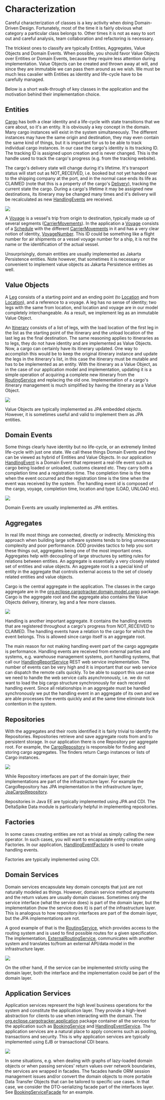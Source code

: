 # Characterization

Careful characterization of classes is a key activity when doing Domain-Driven Design. Fortunately, most of the time it is fairly obvious what category a particular class belongs to. Other times it is not as easy to sort out and careful analysis, team collaboration and refactoring is necessary.

The trickiest ones to classify are typically Entities, Aggregates, Value Objects and Domain Events. When possible, you should favor Value Objects over Entities or Domain Events, because they require less attention during implementation. Value Objects can be created and thrown away at will, and since they are immutable we can pass them around as we wish. We must be much less cavalier with Entities as identity and life-cycle have to be carefully managed.

Below is a short walk-through of key classes in the application and the motivation behind their implementation choice.

## Entities

[Cargo](https://github.com/eclipse-ee4j/cargotracker/blob/master/src/main/java/org/eclipse/cargotracker/domain/model/cargo/Cargo.java) has both a clear identity and a life-cycle with state transitions that we care about, so it's an entity. It is obviously a key concept in the domain. Many cargo instances will exist in the system simultaneously. The different instances may have the same origin and destination, they may even contain the same kind of things, but it is important for us to be able to track individual cargo instances. In our case the cargo's identity is its tracking ID. The tracking ID is assigned upon creation and is never changed. This is the handle used to track the cargo's progress \(e.g. from the tracking website\).

The cargo's delivery state will change during it's lifetime. It's transport status will start out as NOT\_RECEIVED, i.e. booked but not yet handed over to the shipping company at the port, and in the normal case ends its life as CLAIMED \(note that this is a property of the cargo's [Delivery](https://github.com/eclipse-ee4j/cargotracker/blob/master/src/main/java/org/eclipse/cargotracker/domain/model/cargo/Delivery.java)\), tracking the current state the cargo. During a cargo's lifetime it may be assigned new destinations, its itinerary may be changed many times and it's delivery will be recalculated as new [HandlingEvents](https://github.com/eclipse-ee4j/cargotracker/blob/master/src/main/java/org/eclipse/cargotracker/domain/model/handling/HandlingEvent.java) are received.

![](.gitbook/assets/cargo.png)

A [Voyage](https://github.com/eclipse-ee4j/cargotracker/blob/master/src/main/java/org/eclipse/cargotracker/domain/model/voyage/Voyage.java) is a vessel's trip from origin to destination, typically made up of several segments \([CarrierMovements](https://github.com/eclipse-ee4j/cargotracker/blob/master/src/main/java/org/eclipse/cargotracker/domain/model/voyage/CarrierMovement.java)\). In the application a [Voyage](https://github.com/eclipse-ee4j/cargotracker/blob/master/src/main/java/org/eclipse/cargotracker/domain/model/voyage/Voyage.java) consists of a [Schedule](https://github.com/eclipse-ee4j/cargotracker/blob/master/src/main/java/org/eclipse/cargotracker/domain/model/voyage/Schedule.java) with the different [CarrierMovements](https://github.com/eclipse-ee4j/cargotracker/blob/master/src/main/java/org/eclipse/cargotracker/domain/model/voyage/CarrierMovement.java) in it and has a very clear notion of identity, [VoyageNumber](https://github.com/eclipse-ee4j/cargotracker/blob/master/src/main/java/org/eclipse/cargotracker/domain/model/voyage/VoyageNumber.java). This ID could be something like a flight number for air shipments or a vessel voyage number for a ship, it is not the name or the identification of the actual vessel.

Unsurprisingly, domain entities are usually implemented as Jakarta Persistence entities. Note however, that sometimes it is necessary or convenient to implement value objects as Jakarta Persistence entities as well.

## Value Objects

A [Leg](https://github.com/eclipse-ee4j/cargotracker/blob/master/src/main/java/org/eclipse/cargotracker/domain/model/cargo/Leg.java) consists of a starting point and an ending point \(to [Location](https://github.com/eclipse-ee4j/cargotracker/blob/master/src/main/java/org/eclipse/cargotracker/domain/model/location/Location.java) and from [Location](https://github.com/eclipse-ee4j/cargotracker/blob/master/src/main/java/org/eclipse/cargotracker/domain/model/location/Location.java)\), and a reference to a voyage. A leg has no sense of identity; two legs with the same from location, end location and voyage are in our model completely interchangeable. As a result, we implement leg as an immutable Value Object.

An [Itinerary](https://github.com/eclipse-ee4j/cargotracker/blob/master/src/main/java/org/eclipse/cargotracker/domain/model/cargo/Itinerary.java) consists of a list of legs, with the load location of the first leg in the list as the starting point of the itinerary and the unload location of the last leg as the final destination. The same reasoning applies to itineraries as to legs, they do not have identity and are implemented as Value Objects. Now, a cargo can certainly have its itinerary updated. One way to accomplish this would be to keep the original itinerary instance and update the legs in the itinerary's list, in this case the itinerary must be mutable and has to be implemented as an entity. With the itinerary as a Value Object, as in the case of our application model and implementation, updating it is a simple operation of acquiring a complete new itinerary from the [RoutingService](https://github.com/eclipse-ee4j/cargotracker/blob/master/src/main/java/org/eclipse/cargotracker/domain/service/RoutingService.java) and replacing the old one. Implementation of a cargo's itinerary management is much simplified by having the itinerary as a Value Object.

![](.gitbook/assets/leg.png)

Value Objects are typically implemented as JPA embedded objects. However, it is sometimes useful and valid to implement them as JPA entities.

## Domain Events

Some things clearly have identity but no life-cycle, or an extremely limited life-cycle with just one state. We call these things Domain Events and they can be viewed as hybrid of Entities and Value Objects. In our application [HandlingEvent](https://github.com/eclipse-ee4j/cargotracker/blob/master/src/main/java/org/eclipse/cargotracker/domain/model/handling/HandlingEvent.java) is a Domain Event that represent a real-life event such as cargo being loaded or unloaded, customs cleared etc. They carry both a completion time and a registration time. The completion time is the time when the event occurred and the registration time is the time when the event was received by the system. The handling event id is composed of the cargo, voyage, completion time, location and type \(LOAD, UNLOAD etc\).

![](.gitbook/assets/handling_event.png)

Domain Events are usually implemented as JPA entities.

## Aggregates

In real life most things are connected, directly or indirectly. Mimicking this approach when building large software systems tends to bring unnecessary complexity and poor performance. DDD provides tactics to help you sort these things out, aggregates being one of the most important ones. Aggregates help with decoupling of large structures by setting rules for relations between entities. An aggregate is essentially a very closely related set of entities and value objects. An aggregate root is a special kind of entity in the aggregate that controls external access to the set of closely related entities and value objects.

Cargo is the central aggregate in the application. The classes in the cargo aggregate are in the [org.eclipse.cargotracker.domain.model.cargo](https://github.com/eclipse-ee4j/cargotracker/blob/master/src/main/java/org/eclipse/domain/model/cargo) package. Cargo is the aggregate root and the aggregate also contains the Value Objects delivery, itinerary, leg and a few more classes.

![](.gitbook/assets/aggregate.png)

Handling is another important aggregate. It contains the handling events that are registered throughout a cargo's progress from NOT\_RECEIVED to CLAIMED. The handling events have a relation to the cargo for which the event belongs. This is allowed since cargo itself is an aggregate root.

The main reason for not making handling event part of the cargo aggregate is performance. Handling events are received from external parties and systems, e.g. warehouse management systems, port handling systems, that call our [HandlingReportService](https://github.com/eclipse-ee4j/cargotracker/blob/master/src/main/java/org/eclipse/cargotracker/interfaces/handling/rest/HandlingReportService.java) REST web service implementation. The number of events can be very high and it is important that our web service can dispatch the remote calls quickly. To be able to support this use case we need to handle the web service calls asynchronously, i.e. we do not want to load the big cargo structure synchronously for each received handling event. Since all relationships in an aggregate must be handled synchronously we put the handling event in an aggregate of its own and we are able processes the events quickly and at the same time eliminate lock contention in the system.

## Repositories

With the aggregates and their roots identified it is fairly trivial to identify the Repositories. Repositories retrieve and save aggregate roots from and to persistent storage. In our application there is one Repository per aggregate root. For example, the [CargoRepository](https://github.com/eclipse-ee4j/cargotracker/blob/master/src/main/java/org/eclipse/cargotracker/domain/model/cargo/CargoRepository.java) is responsible for finding and storing cargo aggregates. The finders return Cargo instances or lists of Cargo instances.

![](.gitbook/assets/cargo_repository.png)

While Repository interfaces are part of the domain layer, their implementations are part of the infrastructure layer. For example the CargoRepository has JPA implementation in the infrastructure layer, [JpaCargoRepository](https://github.com/eclipse-ee4j/cargotracker/blob/master/src/main/java/org/eclipse/cargotracker/infrastructure/persistence/jpa/JpaCargoRepository.java).

Repositories in Java EE are typically implemented using JPA and CDI. The DeltaSpike Data module is particularly helpful in implementing repositories. 

## Factories

In some cases creating entities are not as trivial as simply calling the new operator. In such cases, you will want to encapsulate entity creation using Factories. In our application, [HandlingEventFactory](https://github.com/eclipse-ee4j/cargotracker/blob/master/src/main/java/org/eclipse/cargotracker/domain/model/handling/HandlingEventFactory.java) is used to create handling events.

Factories are typically implemented using CDI.

## Domain Services

Domain services encapsulate key domain concepts that just are not naturally modeled as things. However, domain service method arguments and the return values are usually domain classes. Sometimes only the service interface \(what the service does\) is part of the domain layer, but the implementation \(how the service does it\) is part of the infrastructure layer. This is analogous to how repository interfaces are part of the domain layer, but the JPA implementations are not.

A good example of that is the [RoutingService](https://github.com/eclipse-ee4j/cargotracker/blob/master/src/main/java/org/eclipse/java/cargotracker/domain/service/RoutingService.java), which provides access to the routing system and is used to find possible routes for a given specification. The implementation, [ExternalRoutingService](https://github.com/eclipse-ee4j/cargotracker/blob/master/src/main/java/org/eclipse/cargotracker/infrastructure/routing/ExternalRoutingService.java), communicates with another system and translates to/from an external API/data model in the infrastructure layer.

![](.gitbook/assets/routing_service.png)

On the other hand, if the service can be implemented strictly using the domain layer, both the interface and the implementation could be part of the domain layer.

## Application Services

Application services represent the high level business operations for the system and constitute the application layer. They provide a high-level abstraction for clients to use when interacting with the domain. The [org.eclipse.cargotracker.application](https://github.com/eclipse-ee4j/cargotracker/blob/master/src/main/java/org/eclipse/cargotracker/application) package container all the services for the application such as [BookingService](https://github.com/eclipse-ee4j/cargotracker/blob/master/src/main/java/org/eclipse/cargotracker/application/BookingService.java) and [HandlingEventService](https://github.com/eclipse-ee4j/cargotracker/blob/master/src/main/java/org/eclipse/cargotracker/application/HandlingEventService.java). The application services are a natural place to apply concerns such as pooling, transactions and security. This is why application services are typically implemented using EJB or transactional CDI beans.

![](.gitbook/assets/booking_service.png)

In some situations, e.g. when dealing with graphs of lazy-loaded domain objects or when passing services' return values over network boundaries, the services are wrapped in facades. The facades handle ORM session management issues and/or convert the domain objects to more portable Data Transfer Objects that can be tailored to specific use cases. In that case, we consider the DTO-serializing facade part of the interfaces layer. See [BookingServiceFacade](https://github.com/eclipse-ee4j/cargotracker/blob/master/src/main/java/org/eclipse/cargotracker/interfaces/booking/facade/BookingServiceFacade.java) for an example.
